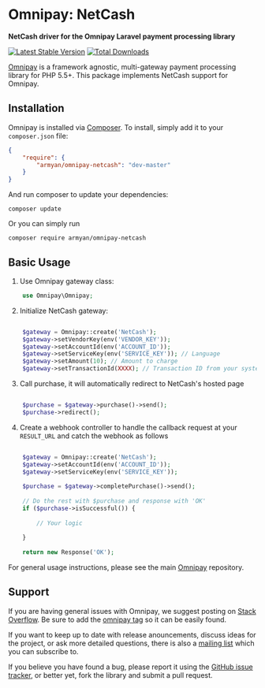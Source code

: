 # Omnipay: NetCash

**NetCash driver for the Omnipay Laravel payment processing library**

[![Latest Stable Version](https://poser.pugx.org/armyan/omnipay-netcash/v/stable)](https://packagist.org/packages/armyan/omnipay-netcash)
[![Total Downloads](https://poser.pugx.org/armyan/omnipay-netcash/d/total.png)](https://packagist.org/packages/armyan/omnipay-netcash)

[Omnipay](https://github.com/thephpleague/omnipay) is a framework agnostic, multi-gateway payment
processing library for PHP 5.5+. This package implements NetCash support for Omnipay.

## Installation

Omnipay is installed via [Composer](http://getcomposer.org/). To install, simply add it
to your `composer.json` file:

```json
{
    "require": {
        "armyan/omnipay-netcash": "dev-master"
    }
}
```

And run composer to update your dependencies:

    composer update

Or you can simply run

    composer require armyan/omnipay-netcash

## Basic Usage

1. Use Omnipay gateway class:

```php
    use Omnipay\Omnipay;
```

2. Initialize NetCash gateway:

```php

    $gateway = Omnipay::create('NetCash');
    $gateway->setVendorKey(env('VENDOR_KEY'));
    $gateway->setAccountId(env('ACCOUNT_ID'));
    $gateway->setServiceKey(env('SERVICE_KEY')); // Language
    $gateway->setAmount(10); // Amount to charge
    $gateway->setTransactionId(XXXX); // Transaction ID from your system

```

3. Call purchase, it will automatically redirect to NetCash's hosted page

```php

    $purchase = $gateway->purchase()->send();
    $purchase->redirect();

```

4. Create a webhook controller to handle the callback request at your `RESULT_URL` and catch the webhook as follows

```php

    $gateway = Omnipay::create('NetCash');
    $gateway->setAccountId(env('ACCOUNT_ID'));
    $gateway->setServiceKey(env('SERVICE_KEY'));
    
    $purchase = $gateway->completePurchase()->send();
    
    // Do the rest with $purchase and response with 'OK'
    if ($purchase->isSuccessful()) {
        
        // Your logic
        
    }
    
    return new Response('OK');

```

For general usage instructions, please see the main [Omnipay](https://github.com/thephpleague/omnipay)
repository.

## Support

If you are having general issues with Omnipay, we suggest posting on
[Stack Overflow](http://stackoverflow.com/). Be sure to add the
[omnipay tag](http://stackoverflow.com/questions/tagged/omnipay) so it can be easily found.

If you want to keep up to date with release anouncements, discuss ideas for the project,
or ask more detailed questions, there is also a [mailing list](https://groups.google.com/forum/#!forum/omnipay) which
you can subscribe to.

If you believe you have found a bug, please report it using the [GitHub issue tracker](https://github.com/arm-yan/omnipay-netcash/issues),
or better yet, fork the library and submit a pull request.
